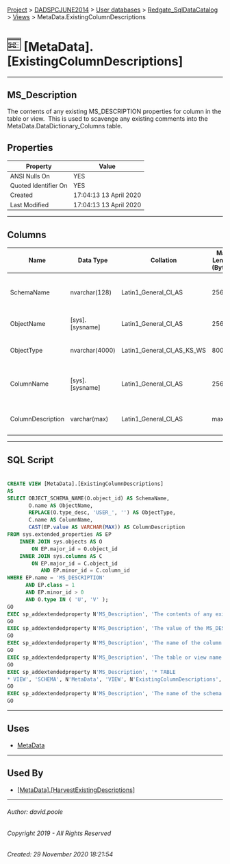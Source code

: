 #### 

[Project](../../../../readme.md) > [DADSPCJUNE2014](../../../readme.md) > [User databases](../../readme.md) > [Redgate_SqlDataCatalog](../readme.md) > [Views](Views.md) > MetaData.ExistingColumnDescriptions

# ![Views](../../../../Images/View32.png) [MetaData].[ExistingColumnDescriptions]

---

## <a name="#description"></a>MS_Description

The contents of any existing MS_DESCRIPTION properties for column in the table or view.  This is used to scavenge any existing comments into the MetaData.DataDictionary_Columns table.

## <a name="#properties"></a>Properties

| Property | Value |
|---|---|
| ANSI Nulls On | YES |
| Quoted Identifier On | YES |
| Created | 17:04:13 13 April 2020 |
| Last Modified | 17:04:13 13 April 2020 |


---

## <a name="#columns"></a>Columns

| Name | Data Type | Collation | Max Length (Bytes) | Description |
|---|---|---|---|---|
| SchemaName | nvarchar(128) | Latin1_General_CI_AS | 256 | _The name of the schema in which the table or view containing the column resides_ |
| ObjectName | [sys].[sysname] | Latin1_General_CI_AS | 256 | _The table or view name in which the column resides_ |
| ObjectType | nvarchar(4000) | Latin1_General_CI_AS_KS_WS | 8000 |_<ul><li> TABLE</li><li> VIEW_</li></ul>|
| ColumnName | [sys].[sysname] | Latin1_General_CI_AS | 256 | _The name of the column for which the value of the MS_DESCRIPTION will be scavenged_ |
| ColumnDescription | varchar(max) | Latin1_General_CI_AS | max | _The value of the MS_DESCRIPTION property for the column._ |


---

## <a name="#sqlscript"></a>SQL Script

```sql

CREATE VIEW [MetaData].[ExistingColumnDescriptions]
AS
SELECT OBJECT_SCHEMA_NAME(O.object_id) AS SchemaName,
       O.name AS ObjectName,
       REPLACE(O.type_desc, 'USER_', '') AS ObjectType,
       C.name AS ColumnName,
       CAST(EP.value AS VARCHAR(MAX)) AS ColumnDescription
FROM sys.extended_properties AS EP
    INNER JOIN sys.objects AS O
        ON EP.major_id = O.object_id
    INNER JOIN sys.columns AS C
        ON EP.major_id = C.object_id
           AND EP.minor_id = C.column_id
WHERE EP.name = 'MS_DESCRIPTION'
      AND EP.class = 1
      AND EP.minor_id > 0
      AND O.type IN ( 'U', 'V' );
GO
EXEC sp_addextendedproperty N'MS_Description', 'The contents of any existing MS_DESCRIPTION properties for column in the table or view.  This is used to scavenge any existing comments into the MetaData.DataDictionary_Columns table.', 'SCHEMA', N'MetaData', 'VIEW', N'ExistingColumnDescriptions', NULL, NULL
GO
EXEC sp_addextendedproperty N'MS_Description', 'The value of the MS_DESCRIPTION property for the column.', 'SCHEMA', N'MetaData', 'VIEW', N'ExistingColumnDescriptions', 'COLUMN', N'ColumnDescription'
GO
EXEC sp_addextendedproperty N'MS_Description', 'The name of the column for which the value of the MS_DESCRIPTION will be scavenged', 'SCHEMA', N'MetaData', 'VIEW', N'ExistingColumnDescriptions', 'COLUMN', N'ColumnName'
GO
EXEC sp_addextendedproperty N'MS_Description', 'The table or view name in which the column resides', 'SCHEMA', N'MetaData', 'VIEW', N'ExistingColumnDescriptions', 'COLUMN', N'ObjectName'
GO
EXEC sp_addextendedproperty N'MS_Description', '* TABLE
* VIEW', 'SCHEMA', N'MetaData', 'VIEW', N'ExistingColumnDescriptions', 'COLUMN', N'ObjectType'
GO
EXEC sp_addextendedproperty N'MS_Description', 'The name of the schema in which the table or view containing the column resides', 'SCHEMA', N'MetaData', 'VIEW', N'ExistingColumnDescriptions', 'COLUMN', N'SchemaName'
GO

```


---

## <a name="#uses"></a>Uses

* [MetaData](../Security/Schemas/MetaData.md)


---

## <a name="#usedby"></a>Used By

* [[MetaData].[HarvestExistingDescriptions]](../Programmability/Stored_Procedures/HarvestExistingDescriptions.md)


---

###### Author:  david.poole

###### Copyright 2019 - All Rights Reserved

###### Created: 29 November 2020 18:21:54

